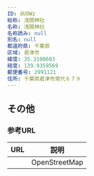 ```yaml
---
ID: dUOWz
総称: 浅間神社
名称: 浅間神社
名称読み: null
別名: null
都道府県: 千葉県
区域: 君津市
緯度: 35.3100603
経度: 139.9359569
郵便番号: 2991121
住所: 千葉県君津市常代６７９
---
```


## その他

### 参考URL

| URL | 説明          |
| --- | ------------- |
|     | OpenStreetMap |
